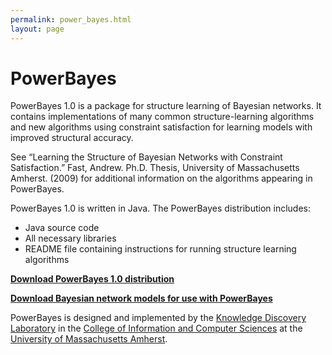 ```yaml
---
permalink: power_bayes.html
layout: page
---
```


<h1> PowerBayes </h1>
<p> </p>

PowerBayes 1.0 is a package for structure learning of Bayesian networks. It contains implementations of many common structure-learning algorithms and new algorithms using constraint satisfaction for learning models with improved structural accuracy.

See “Learning the Structure of Bayesian Networks with Constraint Satisfaction.” Fast, Andrew. Ph.D. Thesis, University of Massachusetts Amherst. (2009) for additional information on the algorithms appearing in PowerBayes.

PowerBayes 1.0 is written in Java. The PowerBayes distribution includes:

- Java source code
- All necessary libraries
- README file containing instructions for running structure learning algorithms

**[Download PowerBayes 1.0 distribution](./software_files/power-bayes-1_0)**

**[Download Bayesian network models for use with PowerBayes](./software_files/bnr)**

PowerBayes is designed and implemented by the [Knowledge Discovery Laboratory](https://kdl.cs.umass.edu) in the [College of Information and Computer Sciences](https://www.cics.umass.edu/) at the [University of Massachusetts Amherst](https://umass.edu).
